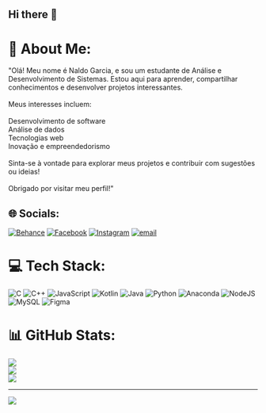 ## Hi there 👋

<!--
**Naldo18Garcia/Naldo18Garcia** is a ✨ _special_ ✨ repository because its `README.md` (this file) appears on your GitHub profile.

-->
# 💫 About Me:
"Olá! Meu nome é Naldo Garcia, e sou um estudante de Análise e Desenvolvimento de Sistemas. Estou aqui para aprender, compartilhar conhecimentos e desenvolver projetos interessantes.<br><br>Meus interesses incluem:<br><br>Desenvolvimento de software<br>Análise de dados<br>Tecnologias web<br>Inovação e empreendedorismo<br><br>Sinta-se à vontade para explorar meus projetos e contribuir com sugestões ou ideias!<br><br>Obrigado por visitar meu perfil!"


## 🌐 Socials:
[![Behance](https://img.shields.io/badge/Behance-1769ff?logo=behance&logoColor=white)](https://behance.net/NaldoGarcia) [![Facebook](https://img.shields.io/badge/Facebook-%231877F2.svg?logo=Facebook&logoColor=white)](https://facebook.com/NaldoMorais) [![Instagram](https://img.shields.io/badge/Instagram-%23E4405F.svg?logo=Instagram&logoColor=white)](https://instagram.com/@garciaagnaldo85) [![email](https://img.shields.io/badge/Email-D14836?logo=gmail&logoColor=white)](mailto:garciaaganldo85@gmail.com) 

# 💻 Tech Stack:
![C](https://img.shields.io/badge/c-%2300599C.svg?style=for-the-badge&logo=c&logoColor=white) ![C++](https://img.shields.io/badge/c++-%2300599C.svg?style=for-the-badge&logo=c%2B%2B&logoColor=white) ![JavaScript](https://img.shields.io/badge/javascript-%23323330.svg?style=for-the-badge&logo=javascript&logoColor=%23F7DF1E) ![Kotlin](https://img.shields.io/badge/kotlin-%237F52FF.svg?style=for-the-badge&logo=kotlin&logoColor=white) ![Java](https://img.shields.io/badge/java-%23ED8B00.svg?style=for-the-badge&logo=openjdk&logoColor=white) ![Python](https://img.shields.io/badge/python-3670A0?style=for-the-badge&logo=python&logoColor=ffdd54) ![Anaconda](https://img.shields.io/badge/Anaconda-%2344A833.svg?style=for-the-badge&logo=anaconda&logoColor=white) ![NodeJS](https://img.shields.io/badge/node.js-6DA55F?style=for-the-badge&logo=node.js&logoColor=white) ![MySQL](https://img.shields.io/badge/mysql-4479A1.svg?style=for-the-badge&logo=mysql&logoColor=white) ![Figma](https://img.shields.io/badge/figma-%23F24E1E.svg?style=for-the-badge&logo=figma&logoColor=white)
# 📊 GitHub Stats:
![](https://github-readme-stats.vercel.app/api?username=Naldo85Garcia&theme=outrun&hide_border=false&include_all_commits=false&count_private=false)<br/>
![](https://github-readme-streak-stats.herokuapp.com/?user=Naldo85Garcia&theme=outrun&hide_border=false)<br/>
![](https://github-readme-stats.vercel.app/api/top-langs/?username=Naldo85Garcia&theme=outrun&hide_border=false&include_all_commits=false&count_private=false&layout=compact)

---
[![](https://visitcount.itsvg.in/api?id=Naldo85Garcia&icon=0&color=0)](https://visitcount.itsvg.in)

<!-- Proudly created with GPRM ( https://gprm.itsvg.in ) -->
